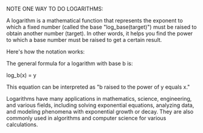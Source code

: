    NOTE ONE WAY TO DO LOGARITHMS:

A logarithm is a mathematical function that represents the exponent to which a fixed number (called the base "log_base(target)") must be raised to obtain another number (target). In other words, it helps you find the power to which a base number must be raised to get a certain result.

Here's how the notation works:

The general formula for a logarithm with base b is:

log_b(x) = y

This equation can be interpreted as "b raised to the power of y equals x."

Logarithms have many applications in mathematics, science, engineering, and various fields, including solving exponential equations, analyzing data, and modeling phenomena with exponential growth or decay. They are also commonly used in algorithms and computer science for various calculations.
